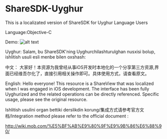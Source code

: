# ShareSDK-Uyghur
This is a localizated version of ShareSDK for Uyghur Language Users

Language:Objective-C

Demo:
![alt text](https://github.com/uyghurbeg/ShareSDK-Uyghur/blob/master/demo.jpeg)


Uyghur:
Salam, bu ShareSDK'ning Uyghurchilashturulghan nusxisi bolup, ishlitish usuli esli menbe bilen oxshash:

中文：
大家好！本资源为我曾经从事iOS开发时本地化的一个分享第三方资源,界面已经维吾尔化了，直接引用相关操作即可。具体使用方式，请查看原文。

English:
Hello everyone! This resource is a ShareView that was localized when I was engaged in iOS development. The interface has been fully Uyghurized and the related operations can be directly referenced. Specific usage, please see the original resource.

Ishlitish usulini organ bettiki derslikdin korung/集成方式请参考官方文档/Integration method please refer to the official document
:

http://wiki.mob.com/%E5%BF%AB%E9%80%9F%E9%9B%86%E6%88%90/
